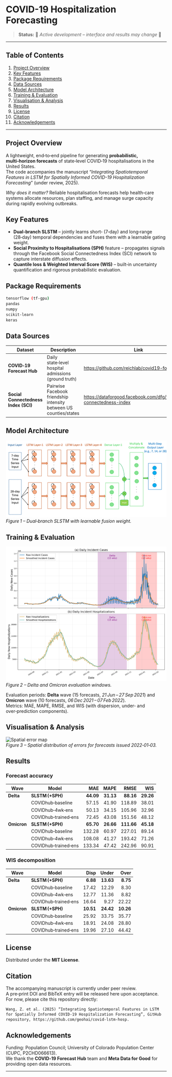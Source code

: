 # COVID-19 Hospitalization Forecasting

> **Status:** 🚧 *Active development – interface and results may change* 🚧

---

## Table of Contents
1. [Project Overview](#project-overview)
2. [Key Features](#key-features)
3. [Package Requirements](#package-requirements)
4. [Data Sources](#data-sources)
6. [Model Architecture](#model-architecture)
7. [Training & Evaluation](#training--evaluation)
8. [Visualisation & Analysis](#visualisation--analysis)
9. [Results](#results)
10. [License](#license)
11. [Citation](#citation)
12. [Acknowledgements](#acknowledgements)

---

## Project Overview
A lightweight, end‑to‑end pipeline for generating **probabilistic, multi‑horizon forecasts** of state‑level COVID‑19 hospitalisations in the United States.  
The code accompanies the manuscript “*Integrating Spatiotemporal Features in LSTM for Spatially Informed COVID-19 Hospitalization Forecasting*” (under review, 2025).

*Why does it matter?* Reliable hospitalisation forecasts help health‑care systems allocate resources, plan staffing, and manage surge capacity during rapidly evolving outbreaks.

## Key Features
* **Dual‑branch SLSTM** – jointly learns short‑ (7‑day) and long‑range (28‑day) temporal dependencies and fuses them with a learnable gating weight.  
* **Social Proximity to Hospitalisations (SPH)** feature – propagates signals through the Facebook Social Connectedness Index (SCI) network to capture interstate diffusion effects.  
* **Quantile loss & Weighted Interval Score (WIS)** – built‑in uncertainty quantification and rigorous probabilistic evaluation.  

## Package Requirements

```bash
tensorflow (tf-gpu)
pandas
numpy
scikit-learn 
keras
```

## Data Sources
| Dataset | Description | Link |
|---------|-------------|------|
| **COVID‑19 Forecast Hub** | Daily state‑level hospital admissions (ground truth) | <https://github.com/reichlab/covid19-forecast-hub> |
| **Social Connectedness Index (SCI)** | Pairwise Facebook friendship intensity between US counties/states | <https://dataforgood.facebook.com/dfg/tools/social-connectedness-index> |

## Model Architecture
![SLSTM architecture](docs/_static/SLSTM_arch.png)  
*Figure 1 – Dual‑branch SLSTM with learnable fusion weight.*

## Training & Evaluation
![Evaluation windows](docs/_static/cases_hosp_with_windows.png)  
*Figure 2 – Delta and Omicron evaluation windows.*

Evaluation periods: **Delta** wave (15 forecasts, *21 Jun – 27 Sep 2021*) and **Omicron** wave (10 forecasts, *06 Dec 2021 – 07 Feb 2022*).  
Metrics: MAE, MAPE, RMSE, and WIS (with dispersion, under‑ and over‑prediction components).

## Visualisation & Analysis
![Spatial error map](docs/_static/2022-01-03_prediction_error_map_revised.png)  
*Figure 3 – Spatial distribution of errors for forecasts issued 2022‑01‑03.*

## Results
### Forecast accuracy
| Wave | Model | MAE | MAPE | RMSE | WIS |
|------|-------|----:|-----:|-----:|----:|
| **Delta** | **SLSTM (+SPH)** | **44.09** | **31.13** | **88.16** | **29.26** |
|          | COVIDhub‑baseline | 57.15 | 41.90 | 118.89 | 38.01 |
|          | COVIDhub‑4wk‑ens | 50.13 | 34.15 | 105.96 | 32.96 |
|          | COVIDhub‑trained‑ens | 72.45 | 43.08 | 151.56 | 48.12 |
| **Omicron** | **SLSTM (+SPH)** | **65.70** | **26.66** | **111.66** | **45.18** |
|            | COVIDhub‑baseline | 132.28 | 60.97 | 227.01 | 89.14 |
|            | COVIDhub‑4wk‑ens | 108.08 | 41.27 | 193.42 | 71.26 |
|            | COVIDhub‑trained‑ens | 133.34 | 47.42 | 242.96 | 90.91 |

### WIS decomposition
| Wave | Model | Disp | Under | Over |
|------|-------|-----:|------:|-----:|
| **Delta** | **SLSTM (+SPH)** | **6.88** | **13.63** | **8.75** |
|           | COVIDhub‑baseline | 17.42 | 12.29 | 8.30 |
|           | COVIDhub‑4wk‑ens | 12.77 | 11.36 | 8.82 |
|           | COVIDhub‑trained‑ens | 16.64 | 9.27 | 22.22 |
| **Omicron** | **SLSTM (+SPH)** | **10.51** | **24.42** | **10.26** |
|             | COVIDhub‑baseline | 25.92 | 33.75 | 35.77 |
|             | COVIDhub‑4wk‑ens | 18.91 | 24.08 | 28.80 |
|             | COVIDhub‑trained‑ens | 19.96 | 27.10 | 44.42 |

## License
Distributed under the **MIT License**.

## Citation
The accompanying manuscript is currently under peer review.  
A pre‑print DOI and BibTeX entry will be released here upon acceptance.  
For now, please cite this repository directly:

```text
Wang, Z. et al. (2025) “Integrating Spatiotemporal Features in LSTM for Spatially Informed COVID-19 Hospitalization Forecasting”, GitHub repository, https://github.com/geohai/covid-lstm-hosp.
```


## Acknowledgements
Funding: Population Council; University of Colorado Population Center (CUPC, P2CHD066613).  
We thank the **COVID‑19 Forecast Hub** team and **Meta Data for Good** for providing open data resources.

---
